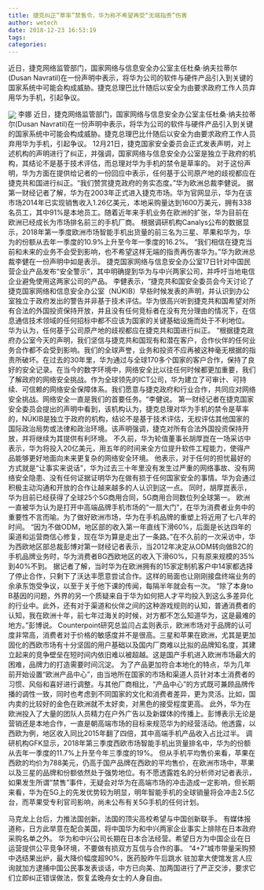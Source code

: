 ```yaml
---
title: 捷克纠正“草率”禁售令，华为称不希望再受“无端指责”伤害
author: wetech
date: 2018-12-23 16:53:19
tags: 
categories: 
---
```

近日，捷克网络监管部门，国家网络与信息安全办公室主任杜桑·纳夫拉蒂尔(Dusan Navratil)在一份声明中表示，将华为公司的软件与硬件产品引入到关键的国家系统中可能会构成威胁。捷克总理巴比什随后以安全为由要求政府工作人员弃用华为手机，引起争议。
<!-- more -->
<img align="center" border="0" src="https://imgcdn.yicai.com/uppics/images/2018/12/00ec1381a2cb9571202dc7a9030d946a.jpg" />
李娜
近日，捷克网络监管部门，国家网络与信息安全办公室主任杜桑·纳夫拉蒂尔(Dusan Navratil)在一份声明中表示，将华为公司的软件与硬件产品引入到关键的国家系统中可能会构成威胁。捷克总理巴比什随后以安全为由要求政府工作人员弃用华为手机，引起争议。
12月21日，捷克国家安全委员会正式发表声明，对上述机构的声明进行了纠正，并强调，国家网络与信息安全办公室是独立于政府的机构，其结论不是基于技术评估，而总理对华为手机的禁令是草率的。
对于这份声明，华为方面在提供给记者的一份回应中表示，任何基于公司原产地的歧视都应在捷克共和国进行纠正。“我们赞赏捷克政府的务实态度。”华为欧洲总裁李健说。
据第一财经记者了解，华为在2003年正式进入捷克市场。华为官网显示，华为在该市场2014年已实现销售收入1.26亿美元，本地采购量达到1600万美元，拥有338名员工，其中91%是本地员工。随着近年来手机业务在欧洲的扩张，华为目前在欧洲已经成长为市场排名前三的手机厂商。
根据调研机构Canalys公布的数据显示，2018年第一季度欧洲市场智能手机出货量的前三名为三星、苹果和华为，华为的份额从去年一季度的10.9%上升至今年一季度的16.2%。
“我们相信在捷克当前和未来的业务不会受到影响，也不希望这样无端的指责再伤害华为。”华为欧洲总裁李健在一份声明中如是表示。
捷克国家网络与信息安全办公室17日针对中国民营企业产品发布“安全警示”，其中明确提到华为与中兴两家公司，并呼吁当地电信企业避免使用这两家公司的产品。
李健表示，“捷克共和国安全委员会今天讨论了捷克国家网络和信息安全办公室（NÚKIB）早些时候发表的声明，并认识到办公室独立于政府发出的警告并非基于技术评估。华为很高兴听到捷克共和国希望对所有合法的外国投资保持开放，并且没有任何竞标者在没有充分理由的情况下，在信息通信技术领域的任何招标中都不应该为国家的关键基础设施而处于不利地位。
华为认为，任何基于公司原产地的歧视都应在捷克共和国进行纠正。
“根据捷克政府办公室今天的声明，我们坚信与捷克共和国现有和潜在客户，合作伙伴的任何业务合作都不会受到影响。我们的全球声誉，业务和投资不应再被这种毫无根据的指责所破坏。在过去的30年里，华为通过与全球170多个国家的客户合作，保持了良好的安全记录。在当今的数字环境中，网络安全比以往任何时候都更加重要，我们了解政府的网络安全挑战。作为全球领先的ICT公司，华为建立了可审计、可持续、可信赖的网络安全保障体系。我们愿意与捷克政府和行业合作，共同应对网络安全挑战。网络安全一直是我们的首要任务。“李健说。
第一财经记者在捷克国家安全委员会提出的声明中看到，该机构认为，捷克总理对华为手机的禁令是草率的，NÚKIB是独立于政府的机构，结论不是基于技术评估，无权评估其他国家的国际政治局势或法律和政治环境。该声明强调，捷克对所有合法外国投资保持开放，并将继续为其提供有利环境。
不久前，华为轮值董事长胡厚崑在一场采访中表示，华为将投入20亿美元，用五年的时间来全方位提升软件工程能力，使得产品能够更好地面向未来更复杂的网络安全环境。
他表示，对于任何的担忧最好的方式就是“让事实来说话”，华为过去三十年里没有发生过严重的网络事故、没有网络安全隐患、没有任何证据证明华为在做有损于任何国家安全的事情。华为会通过积极主动沟通和开放的合作让越来越多的人认识到这一点。
同时，胡厚崑表示，华为目前已经获得了全球25个5G商用合同，5G商用合同数位列全球第一。
欧洲一直被华为认为是打开中高端品牌手机市场的“一扇大门”，在华为消费者业务中的重要性不言而喻。为了做好欧洲市场，华为在手机品牌的重塑上将近用了七八年的时间。
“因为不做ODM，地区部的收入第一年直线下滑60%，后面是长达四年的渠道和运营商信心修复，现在华为算是走出了一条路。”在不久前的一次采访中，华为西欧地区部总裁彭博对第一财经记者表示，当2012年决定从ODM转向做B2C的手机品牌业务时，华为消费者BG西欧地区的收入下滑60%，只有原来规模的35%到40%不到。
据记者了解，当时华为在欧洲拥有的15家定制机客户中14家都选择了停止合作，只剩下了沃达丰愿意尝试合作。这样的局面也让刚刚接盘终端业务的余承东饱受争议，以至于关于他下课的传闻，每隔半年就会有一次。
“除了本身to B基因的问题，外界的另一个质疑来自于华为如何把人才平均投入到这么多差异化的行业中。此外，还有对于渠道和伙伴之间的这种游戏规则的认知，普通消费者的认知，我在欧洲十年，前七年过海关的时候，对方都不怎么知道华为，这是最难的地方。”彭博说。
Counterpoint研究总监闫占孟则表示，欧洲市场对于品牌的认可度非常高，消费者对于价格的敏感度并不是很高。三星和苹果在欧洲，尤其是更加固化的西欧市场有十分坚固的用户基础以及国内厂商难以比拟的品牌知名度，其建立起来的竞争壁垒在短时间内依旧难以被超越。这是国产手机进入欧洲市场最大的困难，品牌力的打造需要时间沉淀。
为了产品更加符合本地化的特点，华为几年前开始设置“欧洲产品中心”，由当地所在国家的市场和渠道人员针对本土消费者的习惯、风俗和喜好进行调整。与其他厂商相比，“产品中心”的方式既可兼顾品牌传播的调性一致，同时也考虑到不同国家的文化和消费者差异，更为灵活。比如，国内卖的比较好的金色在欧洲就不太好卖，对黑色的接受程度更高。
此外，华为在欧洲投入了大量的团队人员精力在户外广告以及新媒体的传播上。彭博表示无论是营销还是本地合作，一直是朝高端市场的目标来规范华为的经营活动。他透露，以西欧为例，地区收入同比2015年翻了四倍，其中高端手机产品收入占比过半。
调研机构GFK显示，2018年第三季度西欧市场智能手机出货量排名中，华为的份额从去年一季度的11.7%上升至今年三季度的19%。
但从手机平均售价来看，苹果在西欧的均价为788美元，仍高于国产品牌在西欧的平均售价，在欧洲市场中，苹果以及三星的品牌和份额依然处于强势地位。有不愿透露姓名的分析师对记者表示，如果发生所谓“禁售”事件，无疑会对华为在高端市场的冲击造成一定影响，但长期来看，华为在5G上的先发优势较为明显，明年智能手机的全球销量将会冲击2.5亿台，而苹果受专利官司影响，尚未公布有关5G手机的任何计划。
 
 
马克龙上台后，力推法国创新。法国的顶尖高校希望与中国创新联手。
有媒体报道称，日方此举意在配合美国，将中国华为和中兴两家企业事实上排除在日本政府采购名单之外。
华为和中兴公司长期在日本合法经营。希望日方为中国企业在日运营提供公平竞争环境，不要做有损双方互信与合作的事。
“4+7”城市带量采购预中选结果出炉，最大降价幅度超90%，医药股昨午后跳水
驻加拿大使馆发言人应询就加方逮捕中国公民事发表谈话，中方已向美、加两国进行了严正交涉，要求它们立即纠正错误做法，恢复孟晚舟女士的人身自由。
